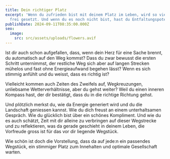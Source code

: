 ```yaml
---
title: Dein richtiger Platz
excerpt: 'Wenn du zufrieden bist mit deinem Platz im Leben, wird so viel Kraft
  frei gesetzt. Und wenn du es noch nicht bist, hast du Entfaltungspotential. '
publishDate: 2024-09-11T08:35:00.000Z
seo:
  image:
    src: src/assets/uploads/flowers.avif
---
```


Ist dir auch schon aufgefallen, dass, wenn dein Herz für eine Sache brennt, du automatisch auf den Weg kommst? Dass du zwar bewusst die ersten Schritt unternimmst, der restliche Weg sich aber auf langen Strecken mühelos und fast ohne Energieaufwand begehen lässt? Wenn es sich stimmig anfühlt und du weisst, dass es richtig ist?

Vielleicht kommen auch Zeiten des Zweifels auf, Wegkreuzungen, unliebsame Wetterverhältnisse, aber du gehst weiter? Weil du einen inneren Kompass hast, der dir bestätigt, dass du in die richtige Richtung gehst.

Und plötzlich merkst du, wie da Energie generiert wird und du die Landschaft geniessen kannst. Wie du dich freust an einem unterhaltsamen Gespräch. Wie du glücklich bist über ein schönes Kompliment. Und wie du es auch schätzt, Zeit mit dir alleine zu verbringen auf dieser Wegstrecke und zu reflektieren, was da gerade geschieht in deinem Leben, die Vorfreude gross ist für das vor dir liegende Wegstück.

Wie schön ist doch die Vorstellung, dass da auf jede:n ein passendes Wegstück, ein stimmiger Platz zum Innehalten und optimale Gesellschaft warten.
